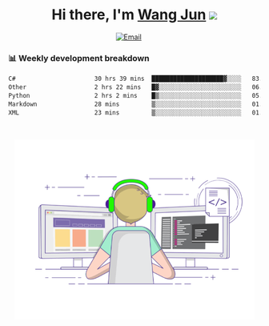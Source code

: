 <!--
**wangjunicode/wangjunicode** is a ✨ _special_ ✨ repository because its `README.md` (this file) appears on your GitHub profile.

Here are some ideas to get you started:

- 🔭 I’m currently working on ...
- 🌱 I’m currently learning ...
- 👯 I’m looking to collaborate on ...
- 🤔 I’m looking for help with ...
- 💬 Ask me about ...
- 📫 How to reach me: ...
- 😄 Pronouns: ...
- ⚡ Fun fact: ...
-->

<h1 align="center">Hi there, I'm <a href="https://www.wangjunicode.com/" target="_blank">Wang Jun</a> <img
src="https://github.com/blackcater/blackcater/raw/main/images/Hi.gif" height="32" /></h1>


<!-- Social icons section -->
<p align="center">
  <a href="mailto:wangjunicode@qq.com"><img height="40px" alt="Email" title="Email" src="https://github.com/blackcater/blackcater/raw/main/images/social-gmail.svg"/></a>
  &#8287;&#8287;&#8287;&#8287;&#8287;
</p>

### 📊 Weekly development breakdown
<!--START_SECTION:waka-->

```txt
C#                      30 hrs 39 mins  ████████████████████▓░░░░   83.15 %
Other                   2 hrs 22 mins   █▓░░░░░░░░░░░░░░░░░░░░░░░   06.44 %
Python                  2 hrs 2 mins    █▒░░░░░░░░░░░░░░░░░░░░░░░   05.52 %
Markdown                28 mins         ▒░░░░░░░░░░░░░░░░░░░░░░░░   01.29 %
XML                     23 mins         ▒░░░░░░░░░░░░░░░░░░░░░░░░   01.05 %
```

<!--END_SECTION:waka-->


<br/>
<p align="center">
<img align="center" top='60' alt="GIF" src="https://raw.githubusercontent.com/devSouvik/devSouvik/master/gif3.gif" width="480"/>
</p>


